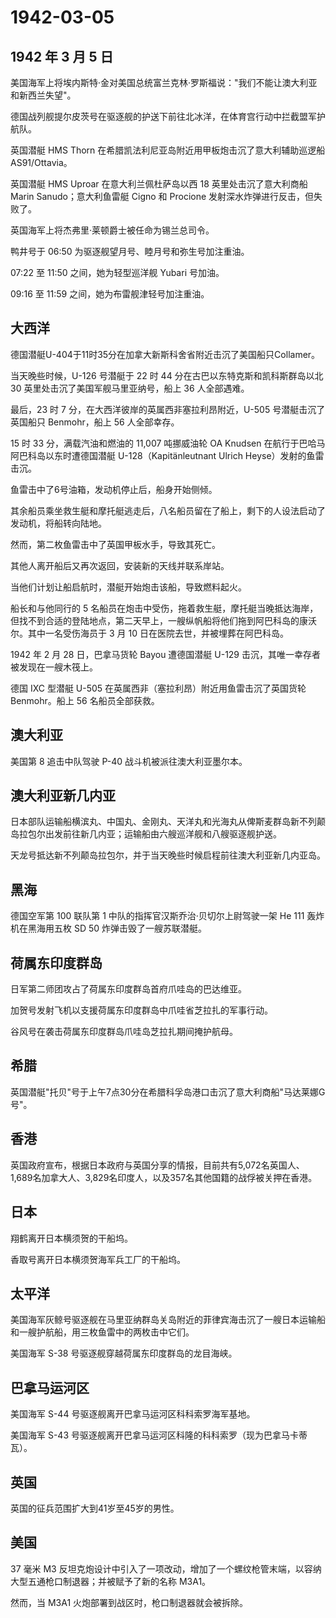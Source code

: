 # 1942-03-05

## 1942 年 3 月 5 日

美国海军上将埃内斯特·金对美国总统富兰克林·罗斯福说："我们不能让澳大利亚和新西兰失望"。

德国战列舰提尔皮茨号在驱逐舰的护送下前往北冰洋，在体育宫行动中拦截盟军护航队。

英国潜艇 HMS Thorn 在希腊凯法利尼亚岛附近用甲板炮击沉了意大利辅助巡逻船
AS91/Ottavia。

英国潜艇 HMS Uproar 在意大利兰佩杜萨岛以西 18 英里处击沉了意大利商船
Marin Sanudo；意大利鱼雷艇 Cigno 和 Procione
发射深水炸弹进行反击，但失败了。

英国海军上将杰弗里·莱顿爵士被任命为锡兰总司令。

鸭井号于 06:50 为驱逐舰望月号、睦月号和弥生号加注重油。

07:22 至 11:50 之间，她为轻型巡洋舰 Yubari 号加油。

09:16 至 11:59 之间，她为布雷舰津轻号加注重油。

## 大西洋

德国潜艇U-404于11时35分在加拿大新斯科舍省附近击沉了美国船只Collamer。

当天晚些时候，U-126 号潜艇于 22 时 44 分在古巴以东特克斯和凯科斯群岛以北
30 英里处击沉了美国军舰马里亚纳号，船上 36 人全部遇难。

最后，23 时 7 分，在大西洋彼岸的英属西非塞拉利昂附近，U-505
号潜艇击沉了英国船只 Benmohr，船上 56 人全部幸存。

15 时 33 分，满载汽油和燃油的 11,007 吨挪威油轮 OA Knudsen
在航行于巴哈马阿巴科岛以东时遭德国潜艇 U-128（Kapitänleutnant Ulrich
Heyse）发射的鱼雷击沉。

鱼雷击中了6号油箱，发动机停止后，船身开始侧倾。

其余船员乘坐救生艇和摩托艇逃走后，八名船员留在了船上，剩下的人设法启动了发动机，将船转向陆地。

然而，第二枚鱼雷击中了英国甲板水手，导致其死亡。

其他人离开船后又再次返回，安装新的天线并联系岸站。

当他们计划让船启航时，潜艇开始炮击该船，导致燃料起火。

船长和与他同行的 5
名船员在炮击中受伤，拖着救生艇，摩托艇当晚抵达海岸，但找不到合适的登陆地点，第二天早上，一艘纵帆船将他们拖到阿巴科岛的康沃尔。其中一名受伤海员于
3 月 10 日在医院去世，并被埋葬在阿巴科岛。

1942 年 2 月 28 日，巴拿马货轮 Bayou 遭德国潜艇 U-129
击沉，其唯一幸存者被发现在一艘木筏上。

德国 IXC 型潜艇 U-505 在英属西非（塞拉利昂）附近用鱼雷击沉了英国货轮
Benmohr。船上 56 名船员全部获救。

## 澳大利亚

美国第 8 追击中队驾驶 P-40 战斗机被派往澳大利亚墨尔本。

## 澳大利亚新几内亚

日本部队运输船横滨丸、中国丸、金刚丸、天洋丸和光海丸从俾斯麦群岛新不列颠岛拉包尔出发前往新几内亚；运输船由六艘巡洋舰和八艘驱逐舰护送。

天龙号抵达新不列颠岛拉包尔，并于当天晚些时候启程前往澳大利亚新几内亚岛。

## 黑海

德国空军第 100 联队第 1 中队的指挥官汉斯乔治·贝切尔上尉驾驶一架 He 111
轰炸机在黑海用五枚 SD 50 炸弹击毁了一艘苏联潜艇。

## 荷属东印度群岛

日军第二师团攻占了荷属东印度群岛首府爪哇岛的巴达维亚。

加贺号发射飞机以支援荷属东印度群岛中爪哇省芝拉扎的军事行动。

谷风号在袭击荷属东印度群岛爪哇岛芝拉扎期间掩护航母。

## 希腊

英国潜艇"托贝"号于上午7点30分在希腊科孚岛港口击沉了意大利商船"马达莱娜G号"。

## 香港

英国政府宣布，根据日本政府与英国分享的情报，目前共有5,072名英国人、1,689名加拿大人、3,829名印度人，以及357名其他国籍的战俘被关押在香港。

## 日本

翔鹤离开日本横须贺的干船坞。

香取号离开日本横须贺海军兵工厂的干船坞。

## 太平洋

美国海军灰鲸号驱逐舰在马里亚纳群岛关岛附近的菲律宾海击沉了一艘日本运输船和一艘护航船，用三枚鱼雷中的两枚击中它们。

美国海军 S-38 号驱逐舰穿越荷属东印度群岛的龙目海峡。

## 巴拿马运河区

美国海军 S-44 号驱逐舰离开巴拿马运河区科科索罗海军基地。

美国海军 S-43
号驱逐舰离开巴拿马运河区科隆的科科索罗（现为巴拿马卡蒂瓦）。

## 英国

英国的征兵范围扩大到41岁至45岁的男性。

## 美国

37 毫米 M3
反坦克炮设计中引入了一项改动，增加了一个螺纹枪管末端，以容纳大型五通枪口制退器；并被赋予了新的名称
M3A1。

然而，当 M3A1 火炮部署到战区时，枪口制退器就会被拆除。

